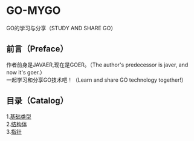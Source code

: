 # GO-MYGO
GO的学习与分享（STUDY AND SHARE GO）</br>
## 前言（Preface）
作者前身是JAVAER,现在是GOER。（The author's predecessor is javer, and now it's goer.）</br>
一起学习和分享GO技术吧！（Learn and share GO technology together!）</br>
## 目录（Catalog）
1.[基础类型](base-type)</br>
2.[结构体](https://github.com/EvenBoom/GO-MYGO/tree/master/struct)</br>
3.[指针](https://github.com/EvenBoom/GO-MYGO/tree/master/pointer)</br>
